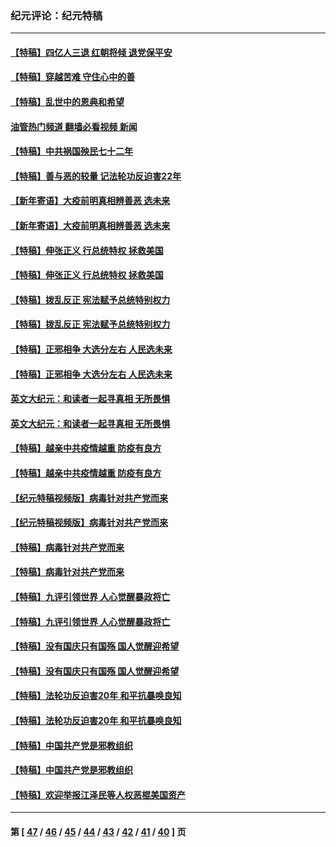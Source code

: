 ### 纪元评论：纪元特稿
---
#### [【特稿】四亿人三退 红朝将倾 退党保平安](../../pages/nsc424/n13794378.md?08270330) 
#### [【特稿】穿越苦难 守住心中的善](../../pages/nsc424/n13784979.md?08270330) 
#### [【特稿】乱世中的恩典和希望](../../pages/nsc424/n13734687.md?08270330) 
#### [油管热门频道 翻墙必看视频 新闻](ok?08270330)
#### [【特稿】中共祸国殃民七十二年](../../pages/nsc424/n13272607.md?08270330) 
#### [【特稿】善与恶的较量 记法轮功反迫害22年](../../pages/nsc424/n13086597.md?08270330) 
#### [【新年寄语】大疫前明真相辨善恶 选未来](../../pages/nsc424/n12660855.md?08270330) 
#### [【新年寄语】大疫前明真相辨善恶 选未来](../../pages/nsc424/n12660855.md?08270330) 
#### [【特稿】伸张正义 行总统特权 拯救美国](../../pages/nsc424/n12616806.md?08270330) 
#### [【特稿】伸张正义 行总统特权 拯救美国](../../pages/nsc424/n12616806.md?08270330) 
#### [【特稿】拨乱反正 宪法赋予总统特别权力](../../pages/nsc424/n12598306.md?08270330) 
#### [【特稿】拨乱反正 宪法赋予总统特别权力](../../pages/nsc424/n12598306.md?08270330) 
#### [【特稿】正邪相争 大选分左右 人民选未来](../../pages/nsc424/n12545208.md?08270330) 
#### [【特稿】正邪相争 大选分左右 人民选未来](../../pages/nsc424/n12545208.md?08270330) 
#### [英文大纪元：和读者一起寻真相 无所畏惧](../../pages/nsc424/n12542027.md?08270330) 
#### [英文大纪元：和读者一起寻真相 无所畏惧](../../pages/nsc424/n12542027.md?08270330) 
#### [【特稿】越亲中共疫情越重 防疫有良方](../../pages/nsc424/n12042989.md?08270330) 
#### [【特稿】越亲中共疫情越重 防疫有良方](../../pages/nsc424/n12042989.md?08270330) 
#### [【纪元特稿视频版】病毒针对共产党而来](../../pages/nsc424/n11977328.md?08270330) 
#### [【纪元特稿视频版】病毒针对共产党而来](../../pages/nsc424/n11977328.md?08270330) 
#### [【特稿】病毒针对共产党而来](../../pages/nsc424/n11928818.md?08270330) 
#### [【特稿】病毒针对共产党而来](../../pages/nsc424/n11928818.md?08270330) 
#### [【特稿】九评引领世界 人心觉醒暴政将亡](../../pages/nsc424/n11660496.md?08270330) 
#### [【特稿】九评引领世界 人心觉醒暴政将亡](../../pages/nsc424/n11660496.md?08270330) 
#### [【特稿】没有国庆只有国殇 国人觉醒迎希望](../../pages/nsc424/n11549354.md?08270330) 
#### [【特稿】没有国庆只有国殇 国人觉醒迎希望](../../pages/nsc424/n11549354.md?08270330) 
#### [【特稿】法轮功反迫害20年 和平抗暴唤良知](../../pages/nsc424/n11389135.md?08270330) 
#### [【特稿】法轮功反迫害20年 和平抗暴唤良知](../../pages/nsc424/n11389135.md?08270330) 
#### [【特稿】中国共产党是邪教组织](../../pages/nsc424/n11355551.md?08270330) 
#### [【特稿】中国共产党是邪教组织](../../pages/nsc424/n11355551.md?08270330) 
#### [【特稿】欢迎举报江泽民等人权恶棍美国资产](../../pages/nsc424/n11303040.md?08270330) 

---
#### 第 [ [47](./47.md?08270330) / [46](./46.md?08270330) / [45](./45.md?08270330) / [44](./44.md?08270330) / [43](./43.md?08270330) / [42](./42.md?08270330) / [41](./41.md?08270330) / [40](./40.md?08270330) ] 页
